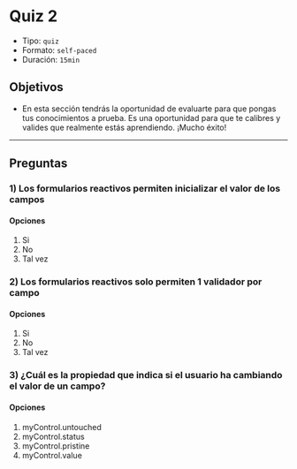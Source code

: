 # Quiz 2

- Tipo: `quiz`
- Formato: `self-paced`
- Duración: `15min`

## Objetivos

- En esta sección tendrás la oportunidad de evaluarte para que pongas tus
  conocimientos a prueba. Es una oportunidad para que te calibres y valides que
  realmente estás aprendiendo. ¡Mucho éxito!

***

## Preguntas

### 1) Los formularios reactivos permiten inicializar el valor de los campos

#### Opciones

1. Si
2. No
3. Tal vez

<solution style="display:none;">2</solution>

### 2) Los formularios reactivos solo permiten 1 validador por campo

#### Opciones

1. Si
2. No
3. Tal vez

<solution style="display:none;">4</solution>

### 3) ¿Cuál es la propiedad que indica si el usuario ha cambiando el valor de un campo?

#### Opciones

1. myControl.untouched
2. myControl.status
3. myControl.pristine
4. myControl.value

<solution style="display:none;">4</solution>
